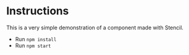 # Instructions

This is a very simple demonstration of a component made with Stencil.

* Run `npm install`
* Run `npm start`

